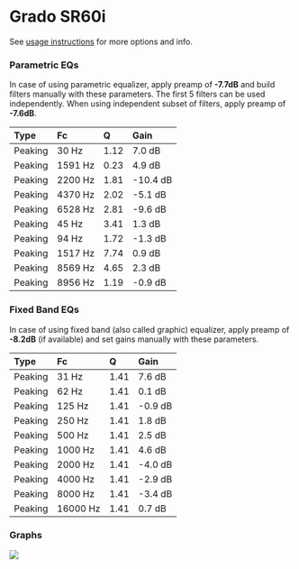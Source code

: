# Grado SR60i
See [usage instructions](https://github.com/jaakkopasanen/AutoEq#usage) for more options and info.

### Parametric EQs
In case of using parametric equalizer, apply preamp of **-7.7dB** and build filters manually
with these parameters. The first 5 filters can be used independently.
When using independent subset of filters, apply preamp of **-7.6dB**.

| Type    | Fc      |    Q | Gain     |
|:--------|:--------|:-----|:---------|
| Peaking | 30 Hz   | 1.12 | 7.0 dB   |
| Peaking | 1591 Hz | 0.23 | 4.9 dB   |
| Peaking | 2200 Hz | 1.81 | -10.4 dB |
| Peaking | 4370 Hz | 2.02 | -5.1 dB  |
| Peaking | 6528 Hz | 2.81 | -9.6 dB  |
| Peaking | 45 Hz   | 3.41 | 1.3 dB   |
| Peaking | 94 Hz   | 1.72 | -1.3 dB  |
| Peaking | 1517 Hz | 7.74 | 0.9 dB   |
| Peaking | 8569 Hz | 4.65 | 2.3 dB   |
| Peaking | 8956 Hz | 1.19 | -0.9 dB  |

### Fixed Band EQs
In case of using fixed band (also called graphic) equalizer, apply preamp of **-8.2dB**
(if available) and set gains manually with these parameters.

| Type    | Fc       |    Q | Gain    |
|:--------|:---------|:-----|:--------|
| Peaking | 31 Hz    | 1.41 | 7.6 dB  |
| Peaking | 62 Hz    | 1.41 | 0.1 dB  |
| Peaking | 125 Hz   | 1.41 | -0.9 dB |
| Peaking | 250 Hz   | 1.41 | 1.8 dB  |
| Peaking | 500 Hz   | 1.41 | 2.5 dB  |
| Peaking | 1000 Hz  | 1.41 | 4.6 dB  |
| Peaking | 2000 Hz  | 1.41 | -4.0 dB |
| Peaking | 4000 Hz  | 1.41 | -2.9 dB |
| Peaking | 8000 Hz  | 1.41 | -3.4 dB |
| Peaking | 16000 Hz | 1.41 | 0.7 dB  |

### Graphs
![](https://raw.githubusercontent.com/jaakkopasanen/AutoEq/master/results/referenceaudioanalyzer/zero/Grado%20SR60i/Grado%20SR60i.png)